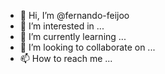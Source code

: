 - 👋 Hi, I’m @fernando-feijoo
- 👀 I’m interested in ...
- 🌱 I’m currently learning ...
- 💞️ I’m looking to collaborate on ...
- 📫 How to reach me ...

<!---
fernando-feijoo/fernando-feijoo is a ✨ special ✨ repository because its `README.md` (this file) appears on your GitHub profile.
You can click the Preview link to take a look at your changes.
--->
